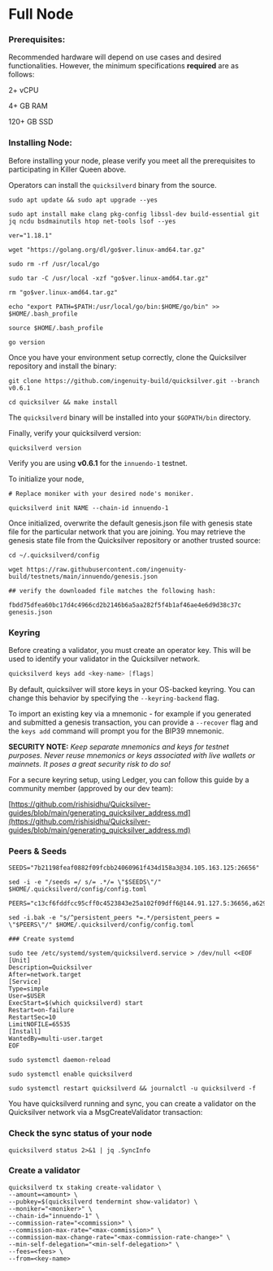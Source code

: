 # Full Node

### Prerequisites:

Recommended hardware will depend on use cases and desired functionalities. However, the minimum specifications **required** are as follows: 

2+ vCPU

4+ GB RAM

120+ GB SSD

### Installing Node:

Before installing your node, please verify you meet all the prerequisites to participating in Killer Queen above. 

Operators can install the `quicksilverd` binary from the source.

```
sudo apt update && sudo apt upgrade --yes

sudo apt install make clang pkg-config libssl-dev build-essential git jq ncdu bsdmainutils htop net-tools lsof --yes

```

```
ver="1.18.1"

wget "https://golang.org/dl/go$ver.linux-amd64.tar.gz"

sudo rm -rf /usr/local/go

sudo tar -C /usr/local -xzf "go$ver.linux-amd64.tar.gz"

rm "go$ver.linux-amd64.tar.gz"

echo "export PATH=$PATH:/usr/local/go/bin:$HOME/go/bin" >> $HOME/.bash_profile

source $HOME/.bash_profile

go version
```

Once you have your environment setup correctly, clone the Quicksilver repository and install the binary:

```
git clone https://github.com/ingenuity-build/quicksilver.git --branch v0.6.1

cd quicksilver && make install
```

The `quicksilverd` binary will be installed into your `$GOPATH/bin` directory.

Finally, verify your quicksilverd version:

```
quicksilverd version
```

Verify you are using **v0.6.1** for the `innuendo-1` testnet.

To initialize your node,
```
# Replace moniker with your desired node's moniker.

quicksilverd init NAME --chain-id innuendo-1
```

Once initialized, overwrite the default genesis.json file with genesis state file for the particular network that you are joining. You may retrieve the genesis state file from the Quicksilver repository or another trusted source:

```
cd ~/.quicksilverd/config

wget https://raw.githubusercontent.com/ingenuity-build/testnets/main/innuendo/genesis.json

## verify the downloaded file matches the following hash:

fbdd75dfea60bc17d4c4966cd2b2146b6a5aa282f5f4b1af46ae4e6d9d38c37c  genesis.json

```

### Keyring

Before creating a validator, you must create an operator key. This will be used to identify your validator in the Quicksilver network. 

```go
quicksilverd keys add <key-name> [flags]
```

By default, quicksilver will store keys in your OS-backed keyring. You can change this behavior by specifying the `--keyring-backend` flag.

To import an existing key via a mnemonic - for example if you generated and submitted a genesis transaction, you can provide a `--recover` flag and the `keys add` command will prompt you for the BIP39 mnemonic.

**SECURITY NOTE:** _Keep separate mnemonics and keys for testnet purposes. Never reuse mnemonics or keys associated with live wallets or mainnets. It poses a great security risk to do so!_

For a secure keyring setup, using Ledger, you can follow this guide by a community member (approved by our dev team):

[https://github.com/rishisidhu/Quicksilver-guides/blob/main/generating_quicksilver_address.md](https://github.com/rishisidhu/Quicksilver-guides/blob/main/generating_quicksilver_address.md)

### Peers & Seeds
```
SEEDS="7b21198feaf0882f09fcbb24060961f434d158a3@34.105.163.125:26656"

sed -i -e "/seeds =/ s/= .*/= \"$SEEDS\"/"  $HOME/.quicksilverd/config/config.toml

PEERS="c13cf6fddfcc95cff0c4523843e25a102f09dff6@144.91.127.5:36656,a62999cdd20dff020b7c19c4c970f19b3f974941@116.203.42.51:26656,7b21198feaf0882f09fcbb24060961f434d158a3@35.242.163.107:26656,cf3bed8618298e453f242d09818d7e938f15a0a3@51.89.166.197:26656,68dfe1fa8a8c1fb16393e8faa1267adf2ec4573a@54.36.109.62:26656,91da76eaaa69b3219286e2539f7208a801531f1b@135.181.6.243:26656,926ce3f8ce4cda6f1a5ee97a937a44f59ff28fbf@65.108.13.176:26656"

sed -i.bak -e "s/^persistent_peers *=.*/persistent_peers = \"$PEERS\"/" $HOME/.quicksilverd/config/config.toml
```

```
### Create systemd

sudo tee /etc/systemd/system/quicksilverd.service > /dev/null <<EOF
[Unit]
Description=Quicksilver
After=network.target
[Service]
Type=simple
User=$USER
ExecStart=$(which quicksilverd) start
Restart=on-failure
RestartSec=10
LimitNOFILE=65535
[Install]
WantedBy=multi-user.target
EOF

sudo systemctl daemon-reload

sudo systemctl enable quicksilverd

sudo systemctl restart quicksilverd && journalctl -u quicksilverd -f
```


You have quicksilverd running and sync, you can create a validator on the Quicksilver network via a MsgCreateValidator transaction:

### Check the sync status of your node
```
quicksilverd status 2>&1 | jq .SyncInfo
```
### Create a validator

```
quicksilverd tx staking create-validator \
--amount=<amount> \
--pubkey=$(quicksilverd tendermint show-validator) \
--moniker="<moniker>" \
--chain-id="innuendo-1" \
--commission-rate="<commission>" \
--commission-max-rate="<max-commission>" \
--commission-max-change-rate="<max-commission-rate-change>" \
--min-self-delegation="<min-self-delegation>" \
--fees=<fees> \
--from=<key-name>
```
